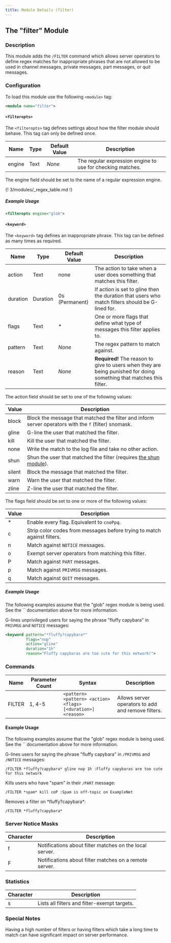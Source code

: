 ```yaml
---
title: Module Details (filter)
---
```


## The "filter" Module

### Description

This module adds the `/FILTER` command which allows server operators to define regex matches for inappropriate phrases that are not allowed to be used in channel messages, private messages, part messages, or quit messages.

### Configuration

To load this module use the following `<module>` tag:

```xml
<module name="filter">
```

#### `<filteropts>`

The `<filteropts>` tag defines settings about how the filter module should behave. This tag can only be defined once.

Name   | Type | Default Value | Description
------ | ---- | ------------- | -----------
engine | Text | *None*        | The regular expression engine to use for checking matches.

The engine field should be set to the name of a regular expression engine.

{! 3/modules/_regex_table.md !}

##### Example Usage

```xml
<filteropts engine="glob">
```

#### `<keyword>`

The `<keyword>` tag defines an inappropriate phrase. This tag can be defined as many times as required.

Name     | Type     | Default Value  | Description
-------- | -------- | -------------- | -----------
action   | Text     | none           | The action to take when a user does something that matches this filter.
duration | Duration | 0s (Permanent) | If action is set to gline then the duration that users who match filters should be G-lined for.
flags    | Text     | \*             | One or more flags that define what type of messages this filter applies to.
pattern  | Text     | *None*         | The regex pattern to match against.
reason   | Text     | *None*         | **Required!** The reason to give to users when they are being punished for doing something that matches this filter.

The action field should be set to one of the following values:

Value  | Description
------ | -----------
block  | Block the message that matched the filter and inform server operators with the `f` (filter) snomask.
gline  | G-line the user that matched the filter.
kill   | Kill the user that matched the filter.
none   | Write the match to the log file and take no other action.
shun   | Shun the user that matched the filter (requires [the shun module](/3/modules/shun)).
silent | Block the message that matched the filter.
warn   | Warn the user that matched the filter.
zline  | Z-line the user that matched the filter.

The flags field should be set to one or more of the following values:

Value | Description
----- | -----------
\*    | Enable every flag. Equivalent to `cnoPpq`.
c     | Strip color codes from messages before trying to match against filters.
n     | Match against `NOTICE` messages.
o     | Exempt server operators from matching this filter.
P     | Match against `PART` messages.
p     | Match against `PRIVMSG` messages.
q     | Match against `QUIT` messages.

##### Example Usage

<div class="alert alert-info" role="alert" markdown="1">
The following examples assume that the "glob" regex module is being used. See the `<filteropts>` documentation above for more information.
</div>

G-lines unprivileged users for saying the phrase "fluffy capybara" in `PRIVMSG` and `NOTICE` messages:

```xml
<keyword pattern="*fluffy?capybara*"
         flags="nop"
         action="gline"
         duration="1h"
         reason="Fluffy capybaras are too cute for this network!">
```

### Commands

Name   | Parameter Count | Syntax                                                            | Description
------ | --------------- | ----------------------------------------------------------------- | -----------
FILTER | 1, 4-5          | `<pattern>`<br>`<pattern> <action> <flags> [<duration>] <reason>` | Allows server operators to add and remove filters.

#### Example Usage

<div class="alert alert-info" role="alert" markdown="1">
The following examples assume that the "glob" regex module is being used. See the `<filteropts>` documentation above for more information.
</div>

G-lines users for saying the phrase "fluffy capybara" in `/PRIVMSG` and `/NOTICE` messages:

```plaintext
/FILTER *fluffy?capybara* gline nop 1h :Fluffy capybaras are too cute for this network
```

Kills users who have "spam" in their `/PART` message:

```plaintext
/FILTER *spam* kill coP :Spam is off-topic on ExampleNet
```

Removes a filter on \*fluffy?capybara\*:

```plaintext
/FILTER *fluffy?capybara*
```

### Server Notice Masks

Character | Description
--------- | -----------
f         | Notifications about filter matches on the local server.
F         | Notifications about filter matches on a remote server.

### Statistics

Character | Description
--------- | -----------
s         | Lists all filters and filter-exempt targets.

### Special Notes

Having a high number of filters or having filters which take a long time to match can have significant impact on server performance.
